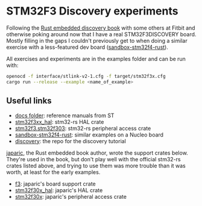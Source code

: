 # STM32F3 Discovery experiments

Following the [Rust embedded discovery book](https://docs.rust-embedded.org/discovery) with some
others at Fitbit and otherwise poking around now that I have a real STM32F3DISCOVERY board. Mostly
filling in the gaps I couldn't previously get to when doing a similar exercise with a less-featured
dev board ([sandbox-stm32f4-rust](https://github.com/kesyog/sandbox-stm32f4-rust)).

All exercises and experiments are in the examples folder and can be run with:

```sh
openocd -f interface/stlink-v2-1.cfg -f target/stm32f3x.cfg
cargo run --release --example <name_of_example>
```

## Useful links

* [docs folder](./docs): reference manuals from ST
* [stm32f3xx\_hal](https://docs.rs/stm32f3xx-hal/0.6.1/stm32f3xx_hal): stm32-rs HAL crate
* [stm32f3.stm32f303](https://docs.rs/stm32f3/0.12.1/stm32f3/stm32f303/index.html): stm32-rs
peripheral access crate
* [sandbox-stm32f4-rust](https://github.com/kesyog/sandbox-stm32f4-rust): similar examples on a
Nucleo board 
* [discovery](https://github.com/rust-embedded/discovery): the repo for the discovery tutorial

[japaric](https://github.com/japaric), the Rust embedded book author, wrote the support crates
below. They're used in the book, but don't play well with the official stm32-rs crates listed above,
and trying to use them was more trouble than it was worth, at least for the early examples.
* [f3](https://docs.rs/f3/0.6.1/f3/index.html): japaric's board support crate
* [stm32f30x\_hal](https://docs.rs/stm32f30x-hal/0.2.0/stm32f30x_hal/index.html): japaric's HAL
crate
* [stm32f30x](https://docs.rs/stm32f30x/0.8.0/stm32f30x/index.html): japaric's peripheral access
crate
